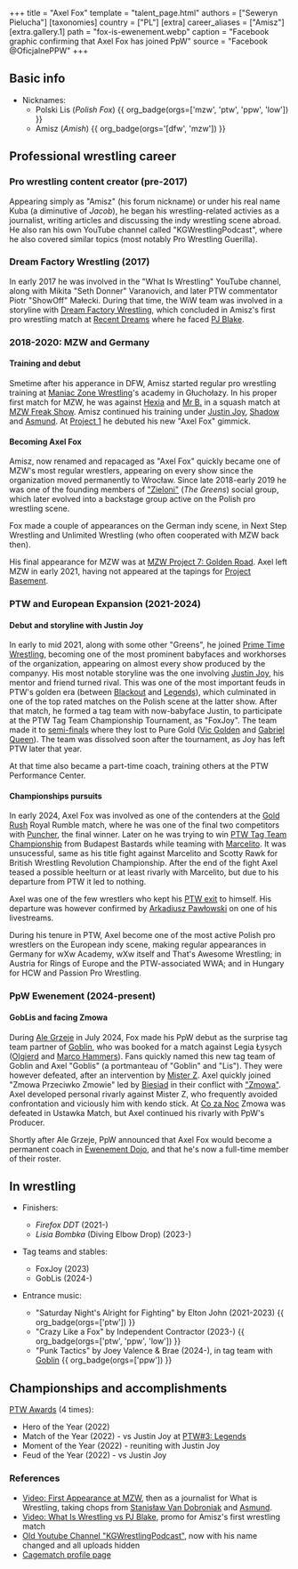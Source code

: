 +++
title = "Axel Fox"
template = "talent_page.html"
authors = ["Seweryn Pielucha"]
[taxonomies]
country = ["PL"]
[extra]
career_aliases = ["Amisz"]
[extra.gallery.1]
path = "fox-is-ewenement.webp"
caption = "Facebook graphic confirming that Axel Fox has joined PpW"
source = "Facebook @OficjalnePPW"
+++

## Basic info

* Nicknames:
  - Polski Lis (_Polish Fox_) {{ org_badge(orgs=['mzw', 'ptw', 'ppw', 'low']) }}
  - Amisz (_Amish_) {{ org_badge(orgs='[dfw', 'mzw']) }}

## Professional wrestling career

### Pro wrestling content creator (pre-2017)

Appearing simply as "Amisz" (his forum nickname) or under his real name Kuba (a diminutive of _Jacob_), he began his wrestling-related activies as a journalist, writing articles and discussing the indy wrestling scene abroad.
He also ran his own YouTube channel called "KGWrestlingPodcast", where he also covered similar topics (most notably Pro Wrestling Guerilla).

### Dream Factory Wrestling (2017)

In early 2017 he was involved in the "What Is Wrestling" YouTube channel, along with Mikita "Seth Donner" Varanovich, and later PTW commentator Piotr "ShowOff" Małecki.
During that time, the WiW team was involved in a storyline with [Dream Factory Wrestling](@/o/dfw.md), which concluded in Amisz's first pro wrestling match at [Recent Dreams](@/e/dfw/2017-04-23-dfw-recent-dreams.md) where he faced [PJ Blake](@/w/pj-blake.md).

### 2018-2020: MZW and Germany

#### Training and debut 

Smetime after his apperance in DFW, Amisz started regular pro wrestling training at [Maniac Zone Wrestling](@/o/mzw.md)'s academy in Głuchołazy. In his proper first match for MZW, he was against [Hexia](@/w/hexia.md) and [Mr B.](@/w/mr-b.md) in a squash match at [MZW Freak Show](@/e/mzw/2017-12-02-mzw-freak-show.md). Amisz continued his training under [Justin Joy](@/w/justin-joy.md), [Shadow](@/w/shadow.md) and [Asmund](@/w/asmund.md). At [Project 1](@/e/mzw/2018-10-13-mzw-project-1-new-beginning.md) he debuted his new "Axel Fox" gimmick.

#### Becoming Axel Fox

Amisz, now renamed and repacaged as "Axel Fox" quickly became one of MZW's most regular wrestlers, appearing on every show since the organization moved permanently to Wrocław. Since late 2018-early 2019 he was one of the founding members of ["Zieloni"](@/a/the-greens.md) (_The Greens_) social group, which later evolved into a backstage group active on the Polish pro wrestling scene.

Fox made a couple of appearances on the German indy scene, in Next Step Wrestling and Unlimited Wrestling (who often cooperated with MZW back then).

His final appearance for MZW was at [MZW Project 7: Golden Road](@/e/mzw/2020-01-18-mzw-project-7-golden-road.md).
Axel left MZW in early 2021, having not appeared at the tapings for [Project Basement](@/e/mzw/2021-03-18-mzw-project-basement-1.md).

### PTW and European Expansion (2021-2024)

#### Debut and storyline with Justin Joy

In early to mid 2021, along with some other "Greens", he joined [Prime Time Wrestling](@/o/ptw.md), becoming one of the most prominent babyfaces and workhorses of the organization, appearing on almost every show produced by the companyy.
His most notable storyline was the one involving [Justin Joy](@/w/justin-joy.md), his mentor and friend turned rival.
This was one of the most important feuds in PTW's golden era (between [Blackout](@/e/ptw/2022-02-19-ptw-2-blackout.md) and [Legends](@/e/ptw/2022-11-26-ptw-3-legends.md)), which culminated in one of the top rated matches on the Polish scene at the latter show.
After that match, he formed a tag team with now-babyface Justin, to participate at the PTW Tag Team Championship Tournament, as "FoxJoy". The team made it to [semi-finals](@/e/ptw/2023-02-26-ptw-underground-12.md) where they lost to Pure Gold ([Vic Golden](@/w/vic-golden.md) and [Gabriel Queen](@/w/gabriel-queen.md)).
The team was dissolved soon after the tournament, as Joy has left PTW later that year.

At that time also became a part-time coach, training others at the PTW Performance Center.

#### Championships pursuits

In early 2024, Axel Fox was involved as one of the contenders at the [Gold Rush](@/e/ptw/2024-02-03-ptw-5-gold-rush.md) Royal Rumble match, where he was one of the final two competitors with [Puncher](@/w/puncher.md), the final winner. Later on he was trying to win [PTW Tag Team Championship](@/c/ptw-tag-team-championship.md) from Budapest Bastards while teaming with [Marcelito](@/w/marcelito.md). It was unsucessful, same as his title fight against Marcelito and Scotty Rawk for British Wrestling Revolution Championship. After the end of the fight Axel teased a possible heelturn or at least rivarly with Marcelito, but due to his departure from PTW it led to nothing.

Axel was one of the few wrestlers who kept his [PTW exit](@/a/ptw-exits.md) to himself. His departure was however confirmed by [Arkadiusz Pawłowski](@/w/pan-pawlowski.md) on one of his livestreams.

During his tenure in PTW, Axel become one of the most active Polish pro wrestlers on the European indy scene, making regular appearances in Germany for wXw Academy, wXw itself and That's Awesome Wrestling; in Austria for Rings of Europe and the PTW-associated WWA; and in Hungary for HCW and Passion Pro Wrestling.

### PpW Ewenement (2024-present)

#### GobLis and facing Zmowa

During [Ale Grzeje](@/e/ppw/2024-07-13-ppw-ale-grzeje.md) in July 2024, Fox made his PpW debut as the surprise tag team partner of [Goblin](@/w/goblin.md), who was booked for a match against Legia Łysych ([Olgierd](@/w/olgierd.md) and [Marco Hammers](@/w/marco-hammers.md)).
Fans quickly named this new tag team of Goblin and Axel "Goblis" (a portmanteau of "Goblin" and "Lis").
They were however defeated, after an intervention by [Mister Z](@/w/mister-z.md). Axel quickly joined "Zmowa Przeciwko Zmowie" led by [Biesiad](@/w/biesiad.md) in their conflict with ["Zmowa"](@/a/the-collusion.md). Axel developed personal rivarly against Mister Z, who frequently avoided confrontation and viciously him with kendo stick. At [Co za Noc](@/e/ppw/2024-10-26-ppw-co-za-noc.md) Zmowa was defeated in Ustawka Match, but Axel continued his rivarly with PpW's Producer.

Shortly after Ale Grzeje, PpW announced that Axel Fox would become a permanent coach in [Ewenement Dojo](@/o/ewenement-dojo.md), and that he's now a full-time member of their roster.

## In wrestling

* Finishers:
  - _Firefox DDT_ (2021-)
  - _Lisia Bombka_ (Diving Elbow Drop) (2023-)
 
* Tag teams and stables:
  - FoxJoy (2023)
  - GobLis (2024-)

* Entrance music:
  - "Saturday Night's Alright for Fighting" by Elton John (2021-2023)
    {{ org_badge(orgs=['ptw']) }}
  - "Crazy Like a Fox" by Independent Contractor (2023-)
    {{ org_badge(orgs=['ptw', 'ppw', 'low']) }}
  - "Punk Tactics" by Joey Valence & Brae (2024-), in tag team with [Goblin](@/w/goblin.md)
    {{ org_badge(orgs=['ppw']) }}

## Championships and accomplishments

[PTW Awards](@/a/ptw-awards.md) (4 times):
- Hero of the Year (2022)
- Match of the Year (2022) - vs Justin Joy at [PTW#3: Legends](@/e/ptw/2022-11-26-ptw-3-legends.md)
- Moment of the Year (2022) - reuniting with Justin Joy
- Feud of the Year (2022) - vs Justin Joy

### References

* [Video: First Appearance at MZW](https://www.youtube.com/watch?v=h5cNADPzxUQ&ab_channel=WhatisWrestling), then as a journalist for What is Wrestling, taking chops from [Stanisław Van Dobroniak](@/w/stanislaw-van-dobroniak.md) and [Asmund](@/w/asmund.md).
* [Video: What Is Wrestling vs PJ Blake](https://www.youtube.com/watch?v=roRtTpXireo&ab_channel=WhatisWrestling), promo for Amisz's first wrestling match
* [Old Youtube Channel "KGWrestlingPodcast"](https://www.youtube.com/@amisz98), now with his name changed and all uploads hidden
* [Cagematch profile page](https://www.cagematch.net/?id=2&nr=24550)
